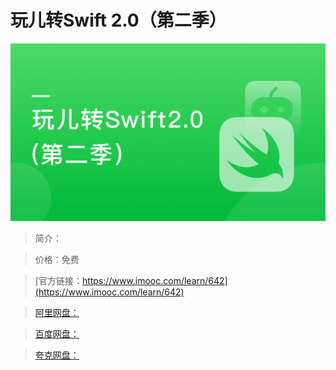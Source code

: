 # 玩儿转Swift 2.0（第二季）

![img](../../assets/5fe442f10001bc7f05400304.jpg)

> 简介：

> 价格：免费

> [官方链接：https://www.imooc.com/learn/642](https://www.imooc.com/learn/642)

> [阿里网盘：]()

> [百度网盘：]()

> [夸克网盘：]()
